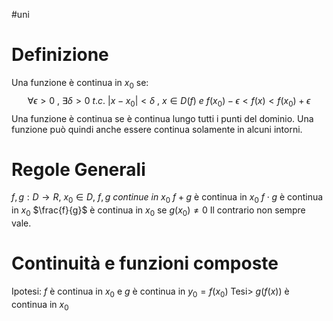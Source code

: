 #uni 
# Definizione
Una funzione è continua in $x_0$ se: $$\forall \epsilon > 0 \ , \ \exists \delta >0 \ t.c. \ |x-x_0|< \delta \ , \ x\in D(f) \ e \ f(x_0) - \epsilon < f(x) <f(x_0) + \epsilon$$
Una funzione è continua se è continua lungo tutti i punti del dominio.
Una funzione può quindi anche essere continua solamente in alcuni intorni.
# Regole Generali
$f,g : D \to R,  \ x_0 \in D, \ f,g \ continue \ in \ x_0$ 
	$f+g$ è continua in $x_0$ 
	$f\cdot g$ è continua in $x_0$ 
	$\frac{f}{g}$ è continua in $x_0$ se $g(x_0) \neq 0$ 
Il contrario non sempre vale.
# Continuità e funzioni composte
Ipotesi: $f$ è continua in $x_0$ e $g$ è continua in $y_0=f(x_0)$ 
Tesi> $g(f(x))$ è continua in $x_0$ 